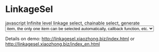 LinkageSel
====

javascript Infinite level linkage select, chainable select, generate <select> element dynamitically, support local or ajax, or local + ajax data,
can be set tips item as the firest <option> item, the only one item can be selected automatically, callback function, etc. 

Details on demo: 
http://linkagesel.xiaozhong.biz/index.html
or
http://linkagesel.xiaozhong.biz/index_en.html

